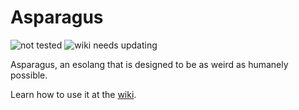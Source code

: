 # Asparagus
![not tested](https://img.shields.io/badge/testing-needs%20testing-important) ![wiki needs updating](https://img.shields.io/badge/wiki-needs%20updating-important)

Asparagus, an esolang that is designed to be as weird as humanely possible.

Learn how to use it at the [wiki](https://github.com/all-other-usernames-were-taken/Asparagus/wiki).
